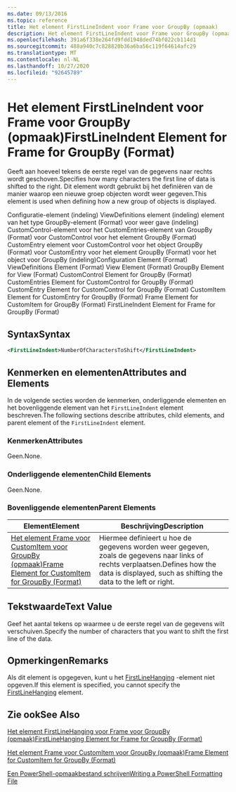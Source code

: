 ```yaml
---
ms.date: 09/13/2016
ms.topic: reference
title: Het element FirstLineIndent voor Frame voor GroupBy (opmaak)
description: Het element FirstLineIndent voor Frame voor GroupBy (opmaak)
ms.openlocfilehash: 391a6f338e264fd9fdd1948ded74bf022cb114d1
ms.sourcegitcommit: 488a940c7c828820b36a6ba56c119f64614afc29
ms.translationtype: MT
ms.contentlocale: nl-NL
ms.lasthandoff: 10/27/2020
ms.locfileid: "92645789"
---
```

# <a name="firstlineindent-element-for-frame-for-groupby-format"></a><span data-ttu-id="2f137-103">Het element FirstLineIndent voor Frame voor GroupBy (opmaak)</span><span class="sxs-lookup"><span data-stu-id="2f137-103">FirstLineIndent Element for Frame for GroupBy (Format)</span></span>

<span data-ttu-id="2f137-104">Geeft aan hoeveel tekens de eerste regel van de gegevens naar rechts wordt geschoven.</span><span class="sxs-lookup"><span data-stu-id="2f137-104">Specifies how many characters the first line of data is shifted to the right.</span></span> <span data-ttu-id="2f137-105">Dit element wordt gebruikt bij het definiëren van de manier waarop een nieuwe groep objecten wordt weer gegeven.</span><span class="sxs-lookup"><span data-stu-id="2f137-105">This element is used when defining how a new group of objects is displayed.</span></span>

<span data-ttu-id="2f137-106">Configuratie-element (indeling) ViewDefinitions element (indeling) element van het type GroupBy-element (Format) voor weer gave (indeling) CustomControl-element voor het CustomEntries-element van GroupBy (Format) voor CustomControl voor het element GroupBy (Format) CustomEntry element voor CustomControl voor het object GroupBy (Format) voor CustomEntry voor het element GroupBy (Format) voor het object voor GroupBy (indeling)</span><span class="sxs-lookup"><span data-stu-id="2f137-106">Configuration Element (Format) ViewDefinitions Element (Format) View Element (Format) GroupBy Element for View (Format) CustomControl Element for GroupBy (Format) CustomEntries Element for CustomControl for GroupBy (Format) CustomEntry Element for CustomControl for GroupBy (Format) CustomItem Element for CustomEntry for GroupBy (Format) Frame Element for CustomItem for GroupBy (Format) FirstLineIndent Element for Frame for GroupBy (Format)</span></span>

## <a name="syntax"></a><span data-ttu-id="2f137-107">Syntax</span><span class="sxs-lookup"><span data-stu-id="2f137-107">Syntax</span></span>

```xml
<FirstLineIndent>NumberOfCharactersToShift</FirstLineIndent>
```

## <a name="attributes-and-elements"></a><span data-ttu-id="2f137-108">Kenmerken en elementen</span><span class="sxs-lookup"><span data-stu-id="2f137-108">Attributes and Elements</span></span>

<span data-ttu-id="2f137-109">In de volgende secties worden de kenmerken, onderliggende elementen en het bovenliggende element van het `FirstLineIndent` element beschreven.</span><span class="sxs-lookup"><span data-stu-id="2f137-109">The following sections describe attributes, child elements, and parent element of the `FirstLineIndent` element.</span></span>

### <a name="attributes"></a><span data-ttu-id="2f137-110">Kenmerken</span><span class="sxs-lookup"><span data-stu-id="2f137-110">Attributes</span></span>

<span data-ttu-id="2f137-111">Geen.</span><span class="sxs-lookup"><span data-stu-id="2f137-111">None.</span></span>

### <a name="child-elements"></a><span data-ttu-id="2f137-112">Onderliggende elementen</span><span class="sxs-lookup"><span data-stu-id="2f137-112">Child Elements</span></span>

<span data-ttu-id="2f137-113">Geen.</span><span class="sxs-lookup"><span data-stu-id="2f137-113">None.</span></span>

### <a name="parent-elements"></a><span data-ttu-id="2f137-114">Bovenliggende elementen</span><span class="sxs-lookup"><span data-stu-id="2f137-114">Parent Elements</span></span>

|<span data-ttu-id="2f137-115">Element</span><span class="sxs-lookup"><span data-stu-id="2f137-115">Element</span></span>|<span data-ttu-id="2f137-116">Beschrijving</span><span class="sxs-lookup"><span data-stu-id="2f137-116">Description</span></span>|
|-------------|-----------------|
|[<span data-ttu-id="2f137-117">Het element Frame voor CustomItem voor GroupBy (opmaak)</span><span class="sxs-lookup"><span data-stu-id="2f137-117">Frame Element for CustomItem for GroupBy (Format)</span></span>](./frame-element-for-customitem-for-groupby-format.md)|<span data-ttu-id="2f137-118">Hiermee definieert u hoe de gegevens worden weer gegeven, zoals de gegevens naar links of rechts verplaatsen.</span><span class="sxs-lookup"><span data-stu-id="2f137-118">Defines how the data is displayed, such as shifting the data to the left or right.</span></span>|

## <a name="text-value"></a><span data-ttu-id="2f137-119">Tekstwaarde</span><span class="sxs-lookup"><span data-stu-id="2f137-119">Text Value</span></span>

<span data-ttu-id="2f137-120">Geef het aantal tekens op waarmee u de eerste regel van de gegevens wilt verschuiven.</span><span class="sxs-lookup"><span data-stu-id="2f137-120">Specify the number of characters that you want to shift the first line of the data.</span></span>

## <a name="remarks"></a><span data-ttu-id="2f137-121">Opmerkingen</span><span class="sxs-lookup"><span data-stu-id="2f137-121">Remarks</span></span>

<span data-ttu-id="2f137-122">Als dit element is opgegeven, kunt u het [FirstLineHanging](./firstlinehanging-element-for-frame-for-groupby-format.md) -element niet opgeven.</span><span class="sxs-lookup"><span data-stu-id="2f137-122">If this element is specified, you cannot specify the [FirstLineHanging](./firstlinehanging-element-for-frame-for-groupby-format.md) element.</span></span>

## <a name="see-also"></a><span data-ttu-id="2f137-123">Zie ook</span><span class="sxs-lookup"><span data-stu-id="2f137-123">See Also</span></span>

[<span data-ttu-id="2f137-124">Het element FirstLineHanging voor Frame voor GroupBy (opmaak)</span><span class="sxs-lookup"><span data-stu-id="2f137-124">FirstLineHanging Element for Frame for GroupBy (Format)</span></span>](./firstlinehanging-element-for-frame-for-groupby-format.md)

[<span data-ttu-id="2f137-125">Het element Frame voor CustomItem voor GroupBy (opmaak)</span><span class="sxs-lookup"><span data-stu-id="2f137-125">Frame Element for CustomItem for GroupBy (Format)</span></span>](./frame-element-for-customitem-for-groupby-format.md)

[<span data-ttu-id="2f137-126">Een PowerShell-opmaakbestand schrijven</span><span class="sxs-lookup"><span data-stu-id="2f137-126">Writing a PowerShell Formatting File</span></span>](./writing-a-powershell-formatting-file.md)
